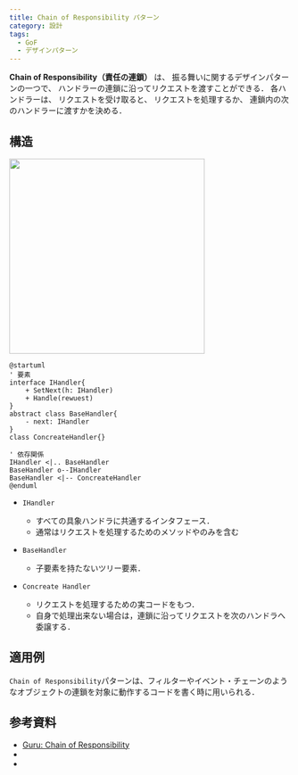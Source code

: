 ```yaml
---
title: Chain of Responsibility パターン
category: 設計
tags:
  - GoF
  - デザインパターン
---
```


**Chain of Responsibility（責任の連鎖）** は、 振る舞いに関するデザインパターンの一つで、 ハンドラーの連鎖に沿ってリクエストを渡すことができる． 各ハンドラーは、 リクエストを受け取ると、 リクエストを処理するか、 連鎖内の次のハンドラーに渡すかを決める．

<!-- more -->

## 構造

<img src="https://refactoring.guru/images/patterns/diagrams/chain-of-responsibility/structure-indexed-2x.png" width=350>

```puml
@startuml
' 要素
interface IHandler{
    + SetNext(h: IHandler)
    + Handle(rewuest)
}
abstract class BaseHandler{
    - next: IHandler
}
class ConcreateHandler{}

' 依存関係
IHandler <|.. BaseHandler
BaseHandler o--IHandler
BaseHandler <|-- ConcreateHandler
@enduml
```

- `IHandler`
  - すべての具象ハンドラに共通するインタフェース．
  - 通常はリクエストを処理するためのメソッドやのみを含む

- `BaseHandler`
  - 子要素を持たないツリー要素．

- `Concreate Handler`
  - リクエストを処理するための実コードをもつ．
  - 自身で処理出来ない場合は，連鎖に沿ってリクエストを次のハンドラへ委譲する．


## 適用例
`Chain of Responsibility`パターンは、フィルターやイベント・チェーンのようなオブジェクトの連鎖を対象に動作するコードを書く時に用いられる．


## 参考資料
- [Guru: Chain of Responsibility](https://refactoring.guru/ja/design-patterns/chain-of-responsibility)
- []()
- []()